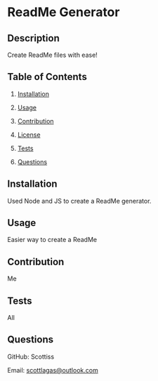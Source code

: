 # ReadMe Generator 

  ## Description
  Create ReadMe files with ease! 


  ## Table of Contents 

  1. [Installation](#installation) 

  2. [Usage](#usage) 

  3. [Contribution](#contribution) 

  4. [License](#license)
  5. [Tests](#tests) 

  6. [Questions](#questions) 


  ## Installation 

  Used Node and JS to create a ReadMe generator. 


  ## Usage 

  Easier way to create a ReadMe 


  ## Contribution 

  Me 


  ## Tests 

  All 


  ## Questions 

  GitHub: Scottiss 

  Email: scottlagas@outlook.com 
